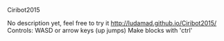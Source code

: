 Ciribot2015

No description yet, feel free to try it http://ludamad.github.io/Ciribot2015/
Controls: WASD or arrow keys (up jumps)
Make blocks with 'ctrl'
